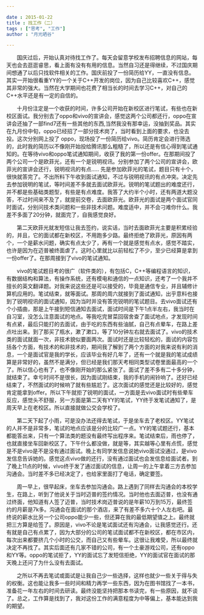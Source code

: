 ```yaml
---

date : 2015-01-22
title : 找工作（二）
tags : ["思考", "工作"]
author : "月光晒谷"

---
```


&nbsp; &nbsp; &nbsp; &nbsp;国庆过后，开始认真对待找工作了。每天会留意学校发布招聘信息的网站，每天也会去逛逛睿思，看上面有没有有用的信息。当然自习还是得继续，不过国庆期间想通了以后只找软件相关的工作。国庆前投了一份简历给YY，一直没有信息。其实一开始很看重YY的一个关于C++开发的岗位，因为自己比较喜欢C++，感觉其非常的强大。当然在大学期间也花费了相当长的时间去学习C++，对自己的C++水平还是有一定的自信的。

<!--more-->

&nbsp; &nbsp; &nbsp; &nbsp;十月份注定是一个收获的时间，许多公司开始在新校区进行笔试，有些也在新校区面试。我分别去了oppo和vivo的宣讲会，感觉这两个公司都还行，oppo在宣讲会还抽了一部find7还有一些其他的东西,当然我没有那幸运，没抽到奖品。其实在九月份中旬，oppo已经招了一部分技术岗了，当时看到上面的要求，也没去投。这次分别网上投了 oppo，现场投了一份简历给vivo。简历肯定会进行筛选的，此时我的简历以不像刚开始投给腾讯那么粗糙了，所以还是有信心得到笔试通知的。在等待vivo和oppo笔试通知期间，收获了我的第一份offer。在那期间投了两个公司一个是欧菲光，还有一个是锐明视讯。分别参加了两个公司的宣讲会，欧菲光的宣讲会还行，锐明视讯的有点..... 先是参加欧菲光的笔试，题目只有十个，很快就答完了。不出所料下午收到面试通知，不过与锐明视讯的有点冲突。决定先去参加锐明的笔试，等时间差不多就去面试欧菲光。锐明的笔试题出的难度还行，并不都是些基础类题型，有些是有点难度。我答了大约半个小时，还有两道大题没答，不过时间来不及了，就提前交卷，去面欧菲光。欧菲光的面试是两个面试官同时面试，分别问技术类问题和一些非技术问题。难度适中，并不会刁难你什么。我差不多面了20分钟，就面完了，自我感觉良好。

&nbsp; &nbsp; &nbsp; &nbsp;第二天欧菲光就发短信让我去签约，说实话，当时去面欧菲光主要是积累经验的，并且，它的面试都在新校区，不用跑多少路。最终拒绝了欧菲光，原因有两个，一个是薪水问题，确实有点太少了，再有一个就是感觉有点水，感觉不踏实，也许是因为在迈普被终面虐了。这时心里就比以前轻松了不少，至少已经算是拿到一份offer了。在那周接到了vivo的笔试通知。

&nbsp; &nbsp; &nbsp; &nbsp;vivo的笔试题目考的很广（软件类的），有包括C，C++等编程语言的知识，有数据结构和算法，有操作系统，还有模电和通信的一点知识，还考了一个我并不擅长的英文翻译题。对我来说这些还是可以接受的，毕竟是通信专业，并且辅修计算机应用的。笔试结束，就等面试。那周的周六就接到了面试通知，出乎意料也接到了锐明视讯的面试通知，因为当时并没有答完锐明的笔试题目。去vivo面试还有个小插曲，那是上午接到短信通知去面试，面试时间是下午1点半左右，我当时在自习室，没怎么注意面试的地点。等我吃完冒菜回宿舍查了面试地点，才发现时间有点紧，最后只能打的去面试，由于吃的东西有些油腻，自己有点晕车，在路上差点吐出来。到了那买了瓶水，漱了漱口，等了10分钟左右就去面试了。vivo的技术类的面试就面一次，非技术貌似要面两次。面试时还是比较轻松的，面试的内容包括各个方面，有技术的和非技术的，期间我了解到了两个方面的对我来说有利的消息，一个是面试官是我的学长，应该毕业有好几年了，还有一个就是我的笔试成绩算是非常好的，虽然不是满分，但已经是我们那天考相同类型试卷里面最高的一个了。所以信心也有了，也不像刚开始的那么紧张了。面试了差不多有二十多分钟，就结束了。幸亏时间不是很长，因为面试刚结束，我的手机的闹铃响了。还好已经结束了，不然面试的时候响了就有些尴尬了。这次面试的感觉还是比较好的，感觉肯定能拿到offer。所以下午就拒了锐明的面试，一方面是去vivo面试时有些晕车反应，感觉头不舒服，另一方面是第二天有YY的笔试，YY终于发笔试通知了，是周天早上在老校区。所以直接就做公交会学校了。

&nbsp; &nbsp; &nbsp; &nbsp;第二天下起了小雨，可是没办法还得去笔试，于是坐车去了老校区。YY笔试的人并不是非常多，笔试的地点应该是分的比较广一点。YY的笔试题还行，基本都能答出来，只有一个算法类的题没有最终写出程序来。笔试结束后，雨也停了，也就直接坐车回新校区了。下午什么都没做，就是等，其实越等心里有点慌，感觉是不是vivo是不是没有通过面试。晚上有同学发信息说她vivo面试没通过，是vivo发信息告诉她的。感觉这点vivo做的还行，没有通过面试也会发信息给面试者。到了晚上11点的时候，vivo终于发了通过面试的信息，让周一的上午拿着三方去参加沟通会。当时差不多已经决定了，也给家里面打了电话，确定要签。

&nbsp; &nbsp; &nbsp; &nbsp;周一早上，很早起床，坐车去参加沟通会。路上遇到了同样去沟通会的本校学生，在路上，听到了他说关于当时迈普的签约情况。当时他也去面迈普，也没有通过终面，他知道有人签了迈普，当时技术岗迈普说的是年薪10万到15万，最终签约的月薪是7k多。沟通会在面试的那个酒店，来了有差不多六十个人左右吧。最终说的薪水比另一个公司oppo能少一些，但还算在我的最低期望值之上。最终就把三方算是给签了。原因是，vivo不论是笔试面试还有沟通会，让我感觉还行。还有就是自己有点累了，因为大部分的公司的笔试面试都不在新校区，都在市区内，每次出来都要挤几个小时的公交，而自己又有些晕车。这很让我难受，所以最终就决定不再找了。其实后面还有几家不错的公司，有一个土豪游戏公司，还有oppo和YY等。oppo的笔试拒了，YY的面试忘了发短信拒绝，YY的面试官在面试的那天晚上还问了为什么没有去面试。

&nbsp; &nbsp; &nbsp; &nbsp;之所以不再去笔试或面试是让我自己少一些选择，这样也就少一些关于得与失的权衡。这也能让我多一些时间和精力再学一些东西，因为在图书馆找了一本书，准备花一年左右的时间去研读。最终没能坚持把那本书读完，有一些原因，就不谈了。总之，工作算是找到了，我对这份工作的满意程度为中等偏上，基本能达到我的期望。
